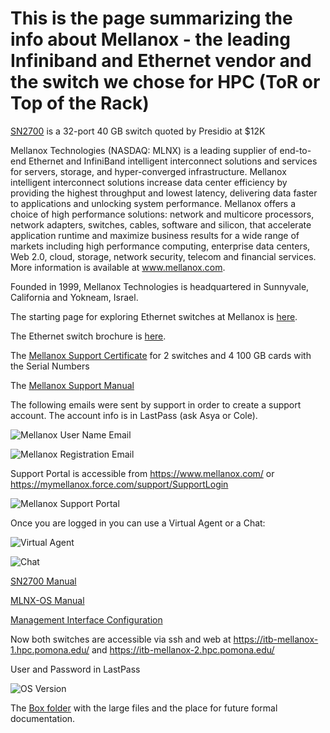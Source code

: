 # This is the page summarizing the info about  Mellanox - the leading Infiniband and Ethernet vendor and the switch we chose for HPC (ToR or Top of the Rack)

[SN2700](https://github.com/Pomona-ITS/hpc/blob/master/design/vendors/Mellanox/PB_SN2700.pdf) is a 32-port 40 GB switch quoted by Presidio at $12K

Mellanox Technologies (NASDAQ: MLNX) is a leading supplier of end-to-end Ethernet and InfiniBand intelligent interconnect solutions and services for servers, storage, and hyper-converged infrastructure. Mellanox intelligent interconnect solutions increase data center efficiency by providing the highest throughput and lowest latency, delivering data faster to applications and unlocking system performance. Mellanox offers a choice of high performance solutions: network and multicore processors, network adapters, switches, cables, software and silicon, that accelerate application runtime and maximize business results for a wide range of markets including high performance computing, enterprise data centers, Web 2.0, cloud, storage, network security, telecom and financial services. More information is available at www.mellanox.com. 

Founded in 1999, Mellanox Technologies is headquartered in Sunnyvale, California and Yokneam, Israel.

The starting page for exploring Ethernet switches at Mellanox is [here](https://www.mellanox.com/page/ethernet_switch_overview?ssn=a42eu4fa3r14q85unlko45m180).

The Ethernet switch brochure is [here](https://github.com/Pomona-ITS/hpc/blob/master/design/vendors/Mellanox/Ethernet_Switch_Brochure.pdf).

The [Mellanox Support Certificate](https://github.com/Pomona-ITS/hpc/blob/master/design/vendors/Mellanox/XXM_SUPPORT_CERTIFICATE_1037587.PDF) for 2 switches and 4 100 GB cards with the Serial Numbers

The [Mellanox Support Manual](https://www.mellanox.com/pdf/user_manuals/Mellanox_Support_and_Services_User_Guide.pdf)

The following emails were sent by support in order to create a support account. The account info is in LastPass (ask Asya or Cole).

![Mellanox User Name Email](https://github.com/Pomona-ITS/hpc/blob/master/design/vendors/Mellanox/Screen%20Shot%202018-06-19%20at%202.18.55%20PM.png)

![Mellanox Registration Email](https://github.com/Pomona-ITS/hpc/blob/master/design/vendors/Mellanox/Screen%20Shot%202018-06-19%20at%202.21.37%20PM.png)

Support Portal is accessible from https://www.mellanox.com/ or https://mymellanox.force.com/support/SupportLogin

![Mellanox Support Portal](https://github.com/Pomona-ITS/hpc/blob/master/design/vendors/Mellanox/Screen%20Shot%202018-06-19%20at%202.28.08%20PM.png)

Once you are logged in you can use a Virtual Agent or a Chat:

![Virtual Agent](https://github.com/Pomona-ITS/hpc/blob/master/design/vendors/Mellanox/Screen%20Shot%202018-06-19%20at%202.29.05%20PM.png)

![Chat](https://github.com/Pomona-ITS/hpc/blob/master/design/vendors/Mellanox/Screen%20Shot%202018-06-19%20at%202.30.55%20PM.png)

[SN2700 Manual](https://www.mellanox.com/related-docs/user_manuals/1U_HW_UM_SN2000_Switch_Family.pdf)

[MLNX-OS Manual](https://github.com/Pomona-ITS/hpc/blob/master/design/vendors/Mellanox/Onyx_ETH_v3_6_6000_UM.PDF)

[Management Interface Configuration](https://github.com/Pomona-ITS/hpc/blob/master/design/vendors/Mellanox/Mellanox%20Switch%20Management%20Interface%20Setup.pdf)

Now both switches are accessible via ssh and web at https://itb-mellanox-1.hpc.pomona.edu/ and https://itb-mellanox-2.hpc.pomona.edu/

User and Password in LastPass

![OS Version](https://github.com/Pomona-ITS/hpc/blob/master/design/vendors/Mellanox/Screen%20Shot%202018-06-19%20at%206.13.23%20PM.png)

The [Box folder](https://pomona.box.com/s/5e8xjmlnrnhc05bk4pae593rgmvf1i9z) with the large files and the place for future formal documentation.
